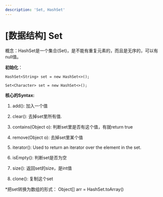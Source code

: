 ```yaml
---
description: 'Set, HashSet'
---
```


# \[数据结构\] Set

概念：HashSet是一个集合\(Set\)，是不能有重复元素的，而且是无序的，可以有null值。 

**初始化**： 

`HashSet<String> set = new HashSet<>();` 

`Set<Character> set = new HashSet<>();`



**核心的Syntax:**

1. add\(\): 加入一个值 

2. clear\(\): 去掉set里所有值. 

3. contains\(Object o\): 判断set里是否有这个值，有就return true 

4. remove\(Object o\): 去掉set里某个值 

5. iterator\(\): Used to return an iterator over the element in the set. 

6. isEmpty\(\): 判断set是否为空 

7. size\(\): 返回set的size，是int值 

8. clone\(\): 复制这个set



\*把set转换为数组的形式： Object\[\] arr = HashSet.toArray\(\)

